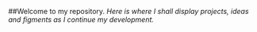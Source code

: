 ##Welcome to my repository. 
_Here is where I shall display projects, ideas and figments as I continue my development._